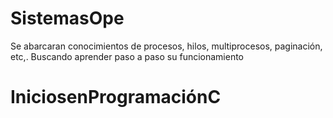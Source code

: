 # SistemasOpe
Se abarcaran conocimientos de procesos, hilos, multiprocesos, paginación, etc,. Buscando aprender paso a paso su funcionamiento
# IniciosenProgramaciónC
